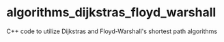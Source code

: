 # algorithms_dijkstras_floyd_warshall
C++ code to utilize Dijkstras and Floyd-Warshall's shortest path algorithms
